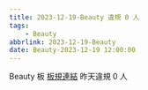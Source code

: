 ```yaml
---
title: 2023-12-19-Beauty 違規 0 人
tags:
    - Beauty
abbrlink: 2023-12-19-Beauty
date: Beauty-2023-12-19 12:00:00
---
```

Beauty 板 [板規連結](https://www.ptt.cc/bbs/Beauty/M.1630069980.A.84B.html)
昨天違規 0 人
